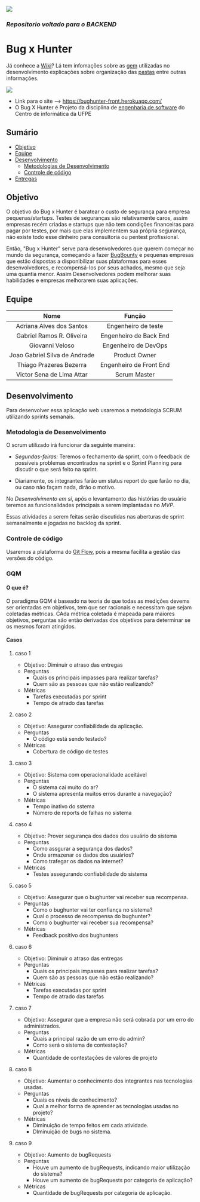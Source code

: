 
![](https://img.shields.io/badge/Status-Under%20Development-green)

### _Repositorio voltado para o BACKEND_

# Bug x Hunter

Já conhece a [Wiki](https://github.com/brailog/backend-bxh/wiki)? Lá tem infomações sobre as [gem](https://github.com/brailog/backend-bxh/wiki/gem) utilizadas no desenvolvimento explicações sobre organização das [pastas](https://github.com/brailog/backend-bxh/wiki/explica%C3%A7%C3%A3o-organiza%C3%A7%C3%A3o-de-algumas-pastas) entre outras informações.

[![](http://files.softicons.com/download/culture-icons/anime-icons-i-ii-by-samir-chajia/png/128x128/Hunter%20x%20Hunter.png)](#)

- Link para o site --> https://bughunter-front.herokuapp.com/
- O Bug X Hunter é Projeto da disciplina de [engenharia de software](https://github.com/IF977/if977) do Centro de informática da UFPE

## Sumário

* [Objetivo](#Objetivo)
* [Equipe](#Equipe)
* [Desenvolvimento](#Desenvolvimento)
    * [Metodologias de Desenvolvimento](#metodologia-de-desenvolvimento)
    * [Controle de código](#controle-de-código)
* [Entregas](https://github.com/vsla/BugHunter/blob/master/docs/iteracoes.md)

## Objetivo

O objetivo do Bug x Hunter é baratear o custo de segurança para empresa pequenas/startups. Testes de seguranças são relativamente caros, assim empresas recém criadas e startups que não tem condições financeiras para pagar por testes, por mais que elas implementem sua própria segurança, não existe todo esse dinheiro para consultoria ou pentest profissional.

Então, "Bug x Hunter" serve para desenvolvedores que querem começar no mundo da segurança, começando a fazer [BugBounty](https://github.com/vsla/teste/wiki/Bug-x-Hunter-Wiki) e  pequenas empresas que estão dispostas a disponibilizar suas plataformas para esses desenvolvedores, e recompensá-los por seus achados, mesmo que seja uma quantia menor. Assim Desenvolvedores podem melhorar suas habilidades e empresas melhorarem suas aplicações.

## Equipe

| Nome| Função |
| :-: | :-------------------------: |
|  Adriana Alves dos Santos  | Engenheiro de teste |
|  Gabriel Ramos R. Oliveira  | Engenheiro de Back End |
|  Giovanni Veloso  | Engenheiro de DevOps |
| Joao Gabriel Silva de Andrade  | Product Owner |
| Thiago Prazeres Bezerra  | Engenheiro de Front End |
|  Victor Sena de Lima Attar  | Scrum Master |

## Desenvolvimento

Para desenvolver essa aplicação web usaremos a metodologia SCRUM utilizando sprints semanais.

### Metodologia de Desenvolvimento

O scrum utilizado irá funcionar da seguinte maneira:

* *Segundas-feiras:* Teremos o fechamento da sprint, com o feedback de possíveis problemas encontrados na sprint e o Sprint Planning para discutir o que será feito na sprint.

* Diariamente, os integrantes farão um status report do que farão no dia, ou caso não façam nada, dirão o motivo.

No *Desenvolvimento em si*, após o levantamento das histórias do usuário teremos as funcionalidades principais a serem implantadas no *MVP*.

Essas atividades a serem feitas serão discutidas nas aberturas de sprint semanalmente e jogadas no backlog da sprint.

### Controle de código

Usaremos a plataforma do [Git Flow](https://medium.com/trainingcenter/utilizando-o-fluxo-git-flow-e63d5e0d5e04), pois a mesma facilita a gestão das versões do código.

### GQM

#### O que é?

O paradigma GQM é baseado na teoria de que todas as medições devems ser orientadas em objetivos, tem que ser racionais e necessitam que sejam coletadas métricas. CAda métrica coletada é mapeada para maiores objetivos, perguntas são então derivadas dos objetivos para determinar se os mesmos foram atingidos.

#### Casos

1. caso 1
    * Objetivo: Diminuir o atraso das entregas
    * Perguntas
        * Quais os principais impasses para realizar tarefas?
        * Quem são as pessoas que não estão realizando?
    * Métricas
        * Tarefas executadas por sprint
        * Tempo de atrado das tarefas
2. caso 2
    * Objetivo: Assegurar confiabilidade da aplicação.
    * Perguntas
        * O código está sendo testado?
    * Métricas
        * Cobertura de código de testes

3. caso 3
    * Objetivo: Sistema com operacionalidade aceitável
    * Perguntas
        * O sistema cai muito do ar?
        * O sistema apresenta muitos erros durante a navegação?
    * Métricas
        * Tempo inativo do sstema
        * Número de reports de falhas no sistema

4. caso 4
    * Objetivo: Prover segurança dos dados dos usuário do sistema
    * Perguntas
        * Como assgurar a segurança dos dados?
        * Onde armazenar os dados dos usuários?
        * Como trafegar os dados na internet?
    * Métricas
        * Testes assegurando confiabilidade do sistema

5. caso 5
    * Objetivo: Assegurar que o bughunter vai receber sua recompensa.
    * Perguntas
        * Como o bughunter vai ter confiança no sistema?
        * Qual o processo de recompensa do bughunter?
        * Como o bughunter vai receber sua recompensa?
    * Métricas
        * Feedback positivo dos bughunters

6. caso 6
    * Objetivo: Diminuir o atraso das entregas
    * Perguntas
        * Quais os principais impasses para realizar tarefas?
        * Quem são as pessoas que não estão realizando?
    * Métricas
        * Tarefas executadas por sprint
        * Tempo de atrado das tarefas

7. caso 7
    * Objetivo: Assegurar que a empresa não será cobrada por um erro do administrados.
    * Perguntas
        * Quais a principal razão de um erro do admin?
        * Como será o sistema de contestação?
    * Métricas
        * Quantidade de contestações de valores de projeto

8. caso 8
    * Objetivo: Aumentar o conhecimento dos integrantes nas tecnologias usadas.
    * Perguntas
        * Quais os níveis de conhecimento?
        * Qual a melhor forma de aprender as tecnologias usadas no projeto?
    * Métricas
        * Diminuição de tempo feitos em cada atividade.
        * DIminuição de bugs no sistema.

9. caso 9
    * Objetivo: Aumento de bugRequests
    * Perguntas
        * Houve um aumento de bugRequests, indicando maior utilização do sistema?
        * Houve um aumento de bugRequests por categoria de aplicação?
    * Métricas
        * Quantidade de bugRequests por categoria de aplicação.
